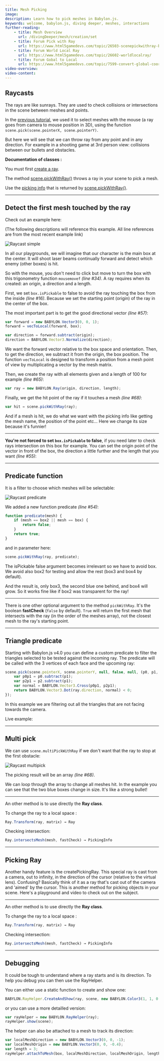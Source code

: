 ```yaml
---
title: Mesh Picking
image:
description: Learn how to pick meshes in Babylon.js.
keywords: welcome, babylon.js, diving deeper, meshes, interactions
further-reading:
    - title: Mesh Overview
      url: /divingDeeper/mesh/creation/set
    - title: Forum Pick with Ray
      url: https://www.html5gamedevs.com/topic/26503-scenepickwithray-blues/
    - title: Forum World Local Ray
      url: https://www.html5gamedevs.com/topic/26602-worldlocalray/
    - title: Forum Gobal to Local
      url: https://www.html5gamedevs.com/topic/7599-convert-global-coordinates-to-local-coordinates/
video-overview:
video-content:
---
```


## Raycasts

The rays are like sunrays.
They are used to check collisions or intersections in the scene between meshes and points.

In the [previous tutorial](/divingDeeper/scene/interactWithScenes), we used it to select meshes with the mouse (a ray goes from camera to mouse position in 3D),
using the function `scene.pick(scene.pointerX, scene.pointerY)`.

But here we will see that we can throw ray from any point and in any direction.
For example in a shooting game at 3rd person view: collisions between our bullets and obstacles.

**Documentation of classes :**

You must first [create a ray](/typedoc/classes/babylon.ray).

The method [scene.pickWithRay()](/typedoc/classes/babylon.scene#pickwithray) throws a ray in your scene to pick a mesh.

Use the [picking info](/typedoc/classes/babylon.pickinginfo) that is returned by [scene.pickWithRay()](/typedoc/classes/babylon.scene#pickwithray).

---

## Detect the first mesh touched by the ray

Check out an example here: <Playground id="#KNE0O#84" title="Get First Mesh Hit By Ray" description="Simple example of getting the first mesh hit by a ray." isMain={true} category="Mesh"/>

(The following descriptions will reference this example. All line references are from the most recent example link)

![Raycast simple](/img/how_to/raycast01.jpg)

In all our playgrounds, we will imagine that our character is the main box at the center.
It will shoot laser beams continually forward and detect which enemy (other boxes) is hit.

So with the mouse, you don't need to click but move to turn the box with this trigonometry function `mousemovef` _(line #34)_.
A ray requires when its created: an origin, a direction and a length.

First, we set `box.isPickable` to false to avoid the ray touching the box from the inside _(line #16)_.
Because we set the starting point (origin) of the ray in the center of the box.

The most important part is to get the good directional vector _(line #57)_:

```javascript
var forward = new BABYLON.Vector3(0, 0, 1);
forward = vecToLocal(forward, box);

var direction = forward.subtract(origin);
direction = BABYLON.Vector3.Normalize(direction);
```

We want the forward vector relative to the box space and orientation.
Then, to get the direction, we subtract it from the origin, the box position.
The function `vecToLocal` is designed to transform a position from a mesh point of view by multiplicating a vector by the mesh matrix.

Then, we create the ray with all elements given and a length of 100 for example _(line #65)_:

```javascript
var ray = new BABYLON.Ray(origin, direction, length);
```

Finally, we get the hit point of the ray if it touches a mesh _(line #68)_:

```javascript
var hit = scene.pickWithRay(ray);
```

And if a mesh is hit, we do what we want with the picking info like getting the mesh name, the position of the point etc...
Here we change its size because it's funnier!

---

**You're not forced to set `box.isPickable` to false**, if you need later to check rays intersection on this box for example.
You can set the origin point of the vector in front of the box, the direction a little further and the length that you want _(line #55)_:

 <Playground id="#KNE0O#17" title="Ray Picking Example" description="Simple example of ray picking."/>

---

## Predicate function

It is a filter to choose which meshes will be selectable:

<Playground id="#KNE0O#18" title="Predicate Function Example" description="Simple example of the predicate function with ray picking."/>

![Raycast predicate](/img/how_to/raycast02.jpg)

We added a new function predicate _(line #54)_:

```javascript
function predicate(mesh) {
    if (mesh == box2 || mesh == box) {
        return false;
    }
    return true;
}
```

and in parameter here:

```javascript
scene.pickWithRay(ray, predicate);
```

The isPickable false argument becomes irrelevant so we have to avoid box.
We avoid also box2 for testing and allow the rest (box3 and box4 by default).

And the result is, only box3, the second blue one behind, and box4 will grow.
So it works fine like if box2 was transparent for the ray!

---

There is one other optional argument to the method `pickWithRay`. It's the boolean **fastCheck** (`false` by default).
`True` will return the first mesh that intersects with the ray (in the order of the meshes array), not the closest mesh to the ray's starting point.

---

## Triangle predicate

Starting with Babylon.js v4.0 you can define a custom predicate to filter the triangles selected to be tested against the incoming ray. The predicate will be called with the 3 vertices of each face and the upcoming ray:

```javascript
scene.pick(scene.pointerX, scene.pointerY, null, false, null, (p0, p1, p2, ray) => {
    var p0p1 = p0.subtract(p1);
    var p2p1 = p2.subtract(p1);
    var normal = BABYLON.Vector3.Cross(p0p1, p2p1);
    return BABYLON.Vector3.Dot(ray.direction, normal) < 0;
});
```

In this example we are filtering out all the triangles that are not facing towards the camera.

Live example: <Playground id="#EES9W5" title="Triangle Predicate" description="Simple example of ray picking with a triangle predicate."/>

---

## Multi pick

We can use `scene.multiPickWithRay` if we don't want that the ray to stop at the first obstacle:

 <Playground id="#KNE0O#19" title="Get All Meshes Hit By Ray" description="Simple example of getting all meshes hit by a ray."/>

![Raycast multipick](/img/how_to/raycast02.jpg)

The picking result will be an array _(line #68)_.

We can loop through the array to change all meshes hit. In the example you can see that the two blue boxes change in size.
It's like a strong bullet!

---

An other method is to use directly the **Ray class**.

To change the ray to a local space :

```javascript
Ray.Transform(ray, matrix) → Ray
```

Checking intersection:

```javascript
Ray.intersectsMesh(mesh, fastCheck) → PickingInfo
```

---

## Picking Ray

Another handy feature is the createPickingRay. This special ray is cast from a camera, out to infinity, in the direction of the cursor (relative to the virtual lens). Confusing? Basically think of it as a ray that's cast out of the camera and 'aimed' by the cursor. This is another method for picking objects in your scene. Here's a playground and video to check out on the subject.

 <Playground id="#AC8XPN" title="Picking Ray Example" description="Simple example of using a picking ray."/>

<Youtube id="dgsWKpa7RcY"/>

---

An other method is to use directly the **Ray class**.

To change the ray to a local space :

```javascript
Ray.Transform(ray, matrix) → Ray
```

Checking intersection:

```javascript
Ray.intersectsMesh(mesh, fastCheck) → PickingInfo
```

---

## Debugging

It could be tough to understand where a ray starts and is its direction. To help you debug you can then use the RayHelper.

You can either use a static function to create and show one:

```javascript
BABYLON.RayHelper.CreateAndShow(ray, scene, new BABYLON.Color3(1, 1, 0.1));
```

or you can use a more detailled version:

```javascript
var rayHelper = new BABYLON.RayHelper(ray);
rayHelper.show(scene);
```

The helper can also be attached to a mesh to track its direction:

```javascript
var localMeshDirection = new BABYLON.Vector3(0, 0, -1);
var localMeshOrigin = new BABYLON.Vector3(0, 0, -0.4);
var length = 3;
rayHelper.attachToMesh(box, localMeshDirection, localMeshOrigin, length);
```

<Playground id="#ZHDBJ#48" title="Picking and Debugging" description="Simple example of ray picking and debugging."/>
